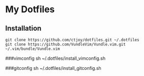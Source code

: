 # My Dotfiles

## Installation

    git clone https://github.com/ctjoy/dotfiles.git ~/.dotfiles
    git clone https://github.com/VundleVim/Vundle.vim.git ~/.vim/bundle/Vundle.vim

###vimconfig
    sh ~/.dotfiles/install_vimconfig.sh

###gitconfig
    sh ~/.dotfiles/install_gitconfig.sh
